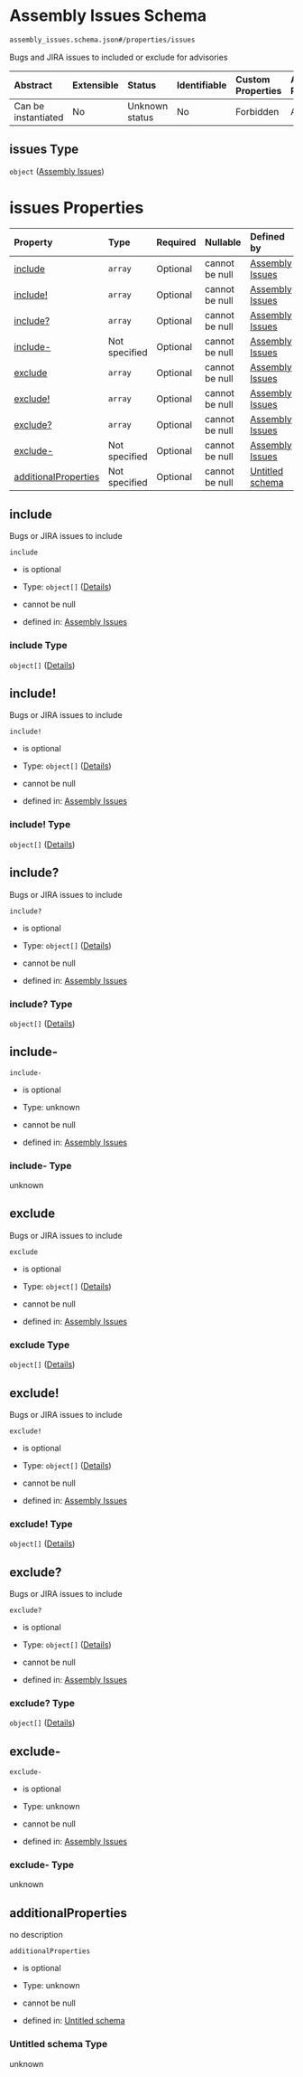 # Assembly Issues Schema

```txt
assembly_issues.schema.json#/properties/issues
```

Bugs and JIRA issues to included or exclude for advisories

| Abstract            | Extensible | Status         | Identifiable | Custom Properties | Additional Properties | Access Restrictions | Defined In                                                                   |
| :------------------ | :--------- | :------------- | :----------- | :---------------- | :-------------------- | :------------------ | :--------------------------------------------------------------------------- |
| Can be instantiated | No         | Unknown status | No           | Forbidden         | Allowed               | none                | [assembly.schema.json\*](../out/assembly.schema.json "open original schema") |

## issues Type

`object` ([Assembly Issues](assembly-properties-assembly-issues.md))

# issues Properties

| Property                                      | Type          | Required | Nullable       | Defined by                                                                                                   |
| :-------------------------------------------- | :------------ | :------- | :------------- | :----------------------------------------------------------------------------------------------------------- |
| [include](#include)                           | `array`       | Optional | cannot be null | [Assembly Issues](assembly_issues-properties-include.md "assembly_issues.schema.json#/properties/include")   |
| [include!](#include-1)                        | `array`       | Optional | cannot be null | [Assembly Issues](assembly_issues-properties-include.md "assembly_issues.schema.json#/properties/include!")  |
| [include?](#include-2)                        | `array`       | Optional | cannot be null | [Assembly Issues](assembly_issues-properties-include.md "assembly_issues.schema.json#/properties/include?")  |
| [include-](#include-)                         | Not specified | Optional | cannot be null | [Assembly Issues](assembly_issues-properties-include-.md "assembly_issues.schema.json#/properties/include-") |
| [exclude](#exclude)                           | `array`       | Optional | cannot be null | [Assembly Issues](assembly_issues-properties-include.md "assembly_issues.schema.json#/properties/exclude")   |
| [exclude!](#exclude-1)                        | `array`       | Optional | cannot be null | [Assembly Issues](assembly_issues-properties-include.md "assembly_issues.schema.json#/properties/exclude!")  |
| [exclude?](#exclude-2)                        | `array`       | Optional | cannot be null | [Assembly Issues](assembly_issues-properties-include.md "assembly_issues.schema.json#/properties/exclude?")  |
| [exclude-](#exclude-)                         | Not specified | Optional | cannot be null | [Assembly Issues](assembly_issues-properties-exclude-.md "assembly_issues.schema.json#/properties/exclude-") |
| [additionalProperties](#additionalproperties) | Not specified | Optional | cannot be null | [Untitled schema](undefined.md "undefined#undefined")                                                        |

## include

Bugs or JIRA issues to include

`include`

*   is optional

*   Type: `object[]` ([Details](assembly_issues-properties-include-items.md))

*   cannot be null

*   defined in: [Assembly Issues](assembly_issues-properties-include.md "assembly_issues.schema.json#/properties/include")

### include Type

`object[]` ([Details](assembly_issues-properties-include-items.md))

## include!

Bugs or JIRA issues to include

`include!`

*   is optional

*   Type: `object[]` ([Details](assembly_issues-properties-include-items.md))

*   cannot be null

*   defined in: [Assembly Issues](assembly_issues-properties-include.md "assembly_issues.schema.json#/properties/include!")

### include! Type

`object[]` ([Details](assembly_issues-properties-include-items.md))

## include?

Bugs or JIRA issues to include

`include?`

*   is optional

*   Type: `object[]` ([Details](assembly_issues-properties-include-items.md))

*   cannot be null

*   defined in: [Assembly Issues](assembly_issues-properties-include.md "assembly_issues.schema.json#/properties/include?")

### include? Type

`object[]` ([Details](assembly_issues-properties-include-items.md))

## include-



`include-`

*   is optional

*   Type: unknown

*   cannot be null

*   defined in: [Assembly Issues](assembly_issues-properties-include-.md "assembly_issues.schema.json#/properties/include-")

### include- Type

unknown

## exclude

Bugs or JIRA issues to include

`exclude`

*   is optional

*   Type: `object[]` ([Details](assembly_issues-properties-include-items.md))

*   cannot be null

*   defined in: [Assembly Issues](assembly_issues-properties-include.md "assembly_issues.schema.json#/properties/exclude")

### exclude Type

`object[]` ([Details](assembly_issues-properties-include-items.md))

## exclude!

Bugs or JIRA issues to include

`exclude!`

*   is optional

*   Type: `object[]` ([Details](assembly_issues-properties-include-items.md))

*   cannot be null

*   defined in: [Assembly Issues](assembly_issues-properties-include.md "assembly_issues.schema.json#/properties/exclude!")

### exclude! Type

`object[]` ([Details](assembly_issues-properties-include-items.md))

## exclude?

Bugs or JIRA issues to include

`exclude?`

*   is optional

*   Type: `object[]` ([Details](assembly_issues-properties-include-items.md))

*   cannot be null

*   defined in: [Assembly Issues](assembly_issues-properties-include.md "assembly_issues.schema.json#/properties/exclude?")

### exclude? Type

`object[]` ([Details](assembly_issues-properties-include-items.md))

## exclude-



`exclude-`

*   is optional

*   Type: unknown

*   cannot be null

*   defined in: [Assembly Issues](assembly_issues-properties-exclude-.md "assembly_issues.schema.json#/properties/exclude-")

### exclude- Type

unknown

## additionalProperties

no description

`additionalProperties`

*   is optional

*   Type: unknown

*   cannot be null

*   defined in: [Untitled schema](undefined.md "undefined#undefined")

### Untitled schema Type

unknown
